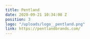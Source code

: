 ```yaml
---
title: Pentland
date: 2020-09-21 10:34:00 Z
position: 3
logo: "/uploads/logo__pentland.png"
link: https://pentlandbrands.com/
---
```


